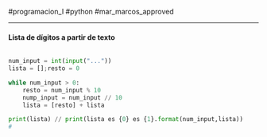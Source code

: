 #programacion_I
#python 
#mar_marcos_approved

--- 
#### Lista de dígitos a partir de texto

```python

num_input = int(input("..."))
lista = [];resto = 0

while num_input > 0:
	resto = num_input % 10
	nump_input = num_input // 10
	lista = [resto] + lista

print(lista) // print(lista es {0} es {1}.format(num_input,lista))
# 
```